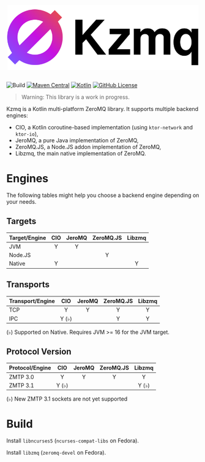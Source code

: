 <div style="text-align: center; margin-top: 2em; margin-bottom: 2em;">
    <picture>
        <source media="(prefers-color-scheme: dark)"
            srcset="https://github.com/ptitjes/kzmq/raw/main/docs/images/kzmq-logo-dark-background.svg">
        <img alt="Kzmq logo" width="500" style="max-width:100%;"
            src="https://github.com/ptitjes/kzmq/raw/main/docs/images/kzmq-logo-light-background.svg">
    </picture>
</div>

![Build](https://github.com/ptitjes/kzmq/actions/workflows/main.yml/badge.svg)
[![Maven Central](https://img.shields.io/maven-central/v/org.zeromq/kzmq)](https://mvnrepository.com/artifact/org.zeromq)
[![Kotlin](https://img.shields.io/badge/kotlin-1.6.21-blue.svg?logo=kotlin)](http://kotlinlang.org)
[![GitHub License](https://img.shields.io/badge/license-Apache%20License%202.0-blue.svg?style=flat)](http://www.apache.org/licenses/LICENSE-2.0)

> Warning: This library is a work in progress.

Kzmq is a Kotlin multi-platform ZeroMQ library. It supports multiple backend engines:

- CIO, a Kotlin coroutine-based implementation (using `ktor-network` and `ktor-io`),
- JeroMQ, a pure Java implementation of ZeroMQ,
- ZeroMQ.JS, a Node.JS addon implementation of ZeroMQ,
- Libzmq, the main native implementation of ZeroMQ.

# Engines

The following tables might help you choose a backend engine depending on your needs.

## Targets

| Target/Engine | CIO | JeroMQ | ZeroMQ.JS | Libzmq |
|---------------|:---:|:------:|:---------:|:------:|
| JVM           |  Y  |   Y    |           |        |
| Node.JS       |     |        |     Y     |        |
| Native        |  Y  |        |           |   Y    |

## Transports

| Transport/Engine |  CIO  | JeroMQ | ZeroMQ.JS | Libzmq |
|------------------|:-----:|:------:|:---------:|:------:|
| TCP              |   Y   |   Y    |     Y     |   Y    |
| IPC              | Y (♭) |        |     Y     |   Y    |

(♭) Supported on Native. Requires JVM >= 16 for the JVM target.

## Protocol Version

| Protocol/Engine |  CIO  | JeroMQ | ZeroMQ.JS | Libzmq |
|-----------------|:-----:|:------:|:---------:|:------:|
| ZMTP 3.0        |   Y   |   Y    |     Y     |   Y    |
| ZMTP 3.1        | Y (♭) |        |           | Y (♭)  |

(♭) New ZMTP 3.1 sockets are not yet supported

# Build

Install `libncurses5` (`ncurses-compat-libs` on Fedora).

Install `libzmq` (`zeromq-devel` on Fedora).
